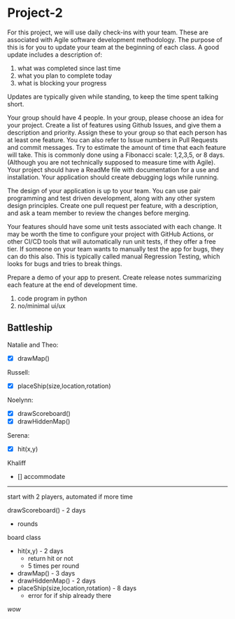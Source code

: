 # Project-2

For this project, we will use daily check-ins with your team.  These are associated with Agile software development methodology.  The purpose of this is for you to update your team at the beginning of each class.  A good update includes a description of:   

1) what was completed since last time 
2) what you plan to complete today 
3) what is blocking your progress 

Updates are typically given while standing, to keep the time spent talking short. 

Your group should have 4 people.  In your group, please choose an idea for your project.  Create a list of features using Github Issues, and give them a description and priority.  Assign these to your group so that each person has at least one feature.  You can also refer to Issue numbers in Pull Requests and commit messages.  Try to estimate the amount of time that each feature will take.  This is commonly done using a Fibonacci scale:  1,2,3,5, or 8 days.  (Although you are not technically supposed to measure time with Agile).  Your project should have a ReadMe file with documentation for a use and installation.  Your application should create debugging logs while running.  

The design of your application is up to your team. You can use pair programming and test driven development, along with any other system design principles.  Create one pull request per feature, with a description, and ask a team member to review the changes before merging.   

Your features should have some unit tests associated with each change.  It may be worth the time to configure your project with GitHub Actions, or other CI/CD tools that will automatically run unit tests, if they offer a free tier.  If someone on your team wants to manually test the app for bugs, they can do this also.  This is typically called manual Regression Testing, which looks for bugs and tries to break things. 

Prepare a demo of your app to present.  Create release notes summarizing each feature at the end of development time.

1) code program in python
2) no/minimal ui/ux


 Battleship
------------
Natalie and Theo:
- [x] drawMap()

Russell:
- [x] placeShip(size,location,rotation)

Noelynn:
- [x] drawScoreboard()
- [x] drawHiddenMap()

Serena:
- [x] hit(x,y)

Khaliff
- [] accommodate


----------------------------------------------------------

start with 2 players, automated if more time 

drawScoreboard() - 2 days
 - rounds

board class
 - hit(x,y) - 2 days
   - return hit or not
   - 5 times per round
 - drawMap() - 3 days
 - drawHiddenMap() - 2 days
 - placeShip(size,location,rotation) - 8 days
   - error for if ship already there

*wow*